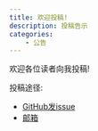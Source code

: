 ```yaml
---
title: 欢迎投稿!
description: 投稿告示
categories:
    - 公告
---
```


欢迎各位读者向我投稿!

投稿途径:

- [GitHub发issue](https://github.com/luisleee/blog/issue)
- [邮箱](mailto://a7q1f2t3s9t6l4t5@oi-14.slack.com)